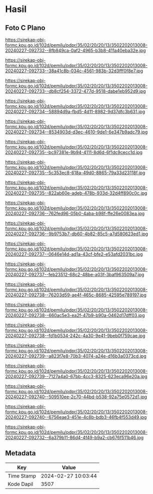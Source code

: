 # Hasil

## Foto C Plano

https://sirekap-obj-formc.kpu.go.id/102d/pemilu/pdpr/35/02/20/20/13/3502202013008-20240227-092732--8fb849ca-0af2-4965-b3b8-411a40eba32e.jpg

https://sirekap-obj-formc.kpu.go.id/102d/pemilu/pdpr/35/02/20/20/13/3502202013008-20240227-092733--38a41c8b-034c-4561-983b-32d3fff0f8e7.jpg

https://sirekap-obj-formc.kpu.go.id/102d/pemilu/pdpr/35/02/20/20/13/3502202013008-20240227-092733--db8cf254-3372-477d-9518-dabe1eb952d9.jpg

https://sirekap-obj-formc.kpu.go.id/102d/pemilu/pdpr/35/02/20/20/13/3502202013008-20240227-092734--58894d9a-fbd5-4d11-8982-9d37dfc3b631.jpg

https://sirekap-obj-formc.kpu.go.id/102d/pemilu/pdpr/35/02/20/20/13/3502202013008-20240227-092734--8534903d-d3ec-4610-9de1-6e347b9adc79.jpg

https://sirekap-obj-formc.kpu.go.id/102d/pemilu/pdpr/35/02/20/20/13/3502202013008-20240227-092735--bc97381e-9b94-4111-8d6d-6f1dc9cecc1d.jpg

https://sirekap-obj-formc.kpu.go.id/102d/pemilu/pdpr/35/02/20/20/13/3502202013008-20240227-092735--5c353ec8-618a-49d0-8865-79a33d23118f.jpg

https://sirekap-obj-formc.kpu.go.id/102d/pemilu/pdpr/35/02/20/20/13/3502202013008-20240227-092735--822ab60e-adeb-478b-933d-32d4ff890c0c.jpg

https://sirekap-obj-formc.kpu.go.id/102d/pemilu/pdpr/35/02/20/20/13/3502202013008-20240227-092736--762fed96-05b0-4aba-b98f-ffe26e0083ea.jpg

https://sirekap-obj-formc.kpu.go.id/102d/pemilu/pdpr/35/02/20/20/13/3502202013008-20240227-092736--9b9753b7-db60-4b82-85c5-a7d580623ed1.jpg

https://sirekap-obj-formc.kpu.go.id/102d/pemilu/pdpr/35/02/20/20/13/3502202013008-20240227-092737--0646e14d-ad1a-43cf-bfe2-e53afd2031bc.jpg

https://sirekap-obj-formc.kpu.go.id/102d/pemilu/pdpr/35/02/20/20/13/3502202013008-20240227-092737--feb23512-68c2-48be-a03f-3baf963509a7.jpg

https://sirekap-obj-formc.kpu.go.id/102d/pemilu/pdpr/35/02/20/20/13/3502202013008-20240227-092738--76203d59-ae4f-465c-8685-42595e789197.jpg

https://sirekap-obj-formc.kpu.go.id/102d/pemilu/pdpr/35/02/20/20/13/3502202013008-20240227-092738--660ac5e3-ea2f-47b9-b90a-0462d17dff03.jpg

https://sirekap-obj-formc.kpu.go.id/102d/pemilu/pdpr/35/02/20/20/13/3502202013008-20240227-092738--fd1b0534-242c-4a30-9e41-9beb0f759cae.jpg

https://sirekap-obj-formc.kpu.go.id/102d/pemilu/pdpr/35/02/20/20/13/3502202013008-20240227-092739--a823f7e8-70b3-4074-a24e-d16b3a0373cd.jpg

https://sirekap-obj-formc.kpu.go.id/102d/pemilu/pdpr/35/02/20/20/13/3502202013008-20240227-092739--7127a4a0-67bb-4cc3-8325-623eca96e20a.jpg

https://sirekap-obj-formc.kpu.go.id/102d/pemilu/pdpr/35/02/20/20/13/3502202013008-20240227-092740--509510ee-2c70-44bd-b538-92a75e0572d1.jpg

https://sirekap-obj-formc.kpu.go.id/102d/pemilu/pdpr/35/02/20/20/13/3502202013008-20240227-092740--6756eae3-451e-4c8b-bdb3-46fb4f553d49.jpg

https://sirekap-obj-formc.kpu.go.id/102d/pemilu/pdpr/35/02/20/20/13/3502202013008-20240227-092732--6a379b11-86d4-4f49-b9a2-cb676f511b46.jpg


## Metadata

| Key        | Value               |
| ---------- | ------------------- |
| Time Stamp | 2024-02-27 10:03:44 |
| Kode Dapil | 3507                |



